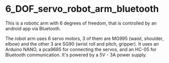 # 6_DOF_servo_robot_arm_bluetooth

This is a robotic arm with 6 degrees of freedom, that is controlled by an android app via Bluetooth.

The robot arm uses 6 servo motors, 3 of them are MG995 (waist, shoulder, elbow) and the other 3 are SG90 (wrist roll and pitch, gripper). 
It uses an Arduino NANO, a pca9685 for connecting the servos, and an HC-05 for Bluetooth communication.
It's powered by a 5V - 3A power supply. 
